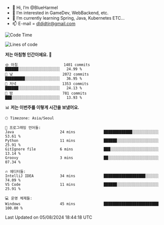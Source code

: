- 👋 Hi, I’m @BlueHarmel
- 👀 I’m interested in GameDev, WebBackend, etc.
- 🌱 I’m currently learning Spring, Java, Kubernetes ETC...
- 📫 E-mail = dldjdtjr@gmail.com
  <!--START_SECTION:waka-->
![Code Time](http://img.shields.io/badge/Code%20Time-655%20hrs%2035%20mins-blue)

![Lines of code](https://img.shields.io/badge/%EC%A0%80%EB%8A%94%20%EC%97%AC%ED%83%9C%EA%B9%8C%EC%A7%80%20-46.4%20million%20%EC%A4%84%EC%9D%98%20%EC%BD%94%EB%93%9C%EB%A5%BC%20%EC%9E%91%EC%84%B1%ED%96%88%EC%96%B4%EC%9A%94.-blue)

**저는 아침형 인간이에요. 🐤** 

```text
🌞 아침                     1401 commits        ██████░░░░░░░░░░░░░░░░░░░   24.99 % 
🌆 낮　                     2072 commits        █████████░░░░░░░░░░░░░░░░   36.95 % 
🌃 저녁                     1353 commits        ██████░░░░░░░░░░░░░░░░░░░   24.13 % 
🌙 밤　                     781 commits         ███░░░░░░░░░░░░░░░░░░░░░░   13.93 % 
```


📊 **저는 이번주를 이렇게 시간을 보냈어요.** 

```text
🕑︎ Timezone: Asia/Seoul

💬 프로그래밍 언어들: 
Java                     24 mins             █████████████░░░░░░░░░░░░   53.61 % 
Python                   11 mins             ██████░░░░░░░░░░░░░░░░░░░   25.91 % 
GitIgnore file           6 mins              ███░░░░░░░░░░░░░░░░░░░░░░   13.14 % 
Groovy                   3 mins              ██░░░░░░░░░░░░░░░░░░░░░░░   07.34 % 

🔥 에디터들: 
IntelliJ IDEA            34 mins             ███████████████████░░░░░░   74.09 % 
VS Code                  11 mins             ██████░░░░░░░░░░░░░░░░░░░   25.91 % 

💻 운영 체제들: 
Windows                  45 mins             █████████████████████████   100.00 % 
```


 Last Updated on 05/08/2024 18:44:18 UTC
<!--END_SECTION:waka-->
<!---
BlueHarmel/BlueHarmel is a ✨ special ✨ repository because its `README.md` (this file) appears on your GitHub profile.
You can click the Preview link to take a look at your changes.
--->

